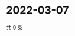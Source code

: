 # 2022-03-07

共 0 条

<!-- BEGIN WEIBO -->
<!-- 最后更新时间 Mon Mar 07 2022 19:13:00 GMT+0800 (China Standard Time) -->

<!-- END WEIBO -->
